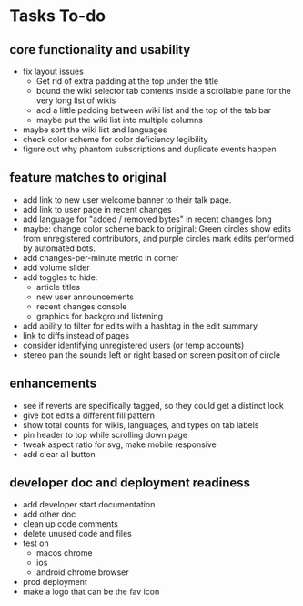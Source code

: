 # Tasks To-do

## core functionality and usability
* fix layout issues
  * Get rid of extra padding at the top under the title
  * bound the wiki selector tab contents inside a scrollable pane for the very long list of wikis
  * add a little padding between wiki list and the top of the tab bar
  * maybe put the wiki list into multiple columns
* maybe sort the wiki list and languages 
* check color scheme for color deficiency legibility
* figure out why phantom subscriptions and duplicate events happen

## feature matches to original
* add link to new user welcome banner to their talk page.
* add link to user page in recent changes
* add language for "added / removed bytes" in recent changes long
* maybe: change color scheme back to original: Green circles show edits from unregistered contributors, and purple circles mark edits performed by automated bots.
* add changes-per-minute metric in corner
* add volume slider
* add toggles to hide: 
  * article titles
  * new user announcements
  * recent changes console
  * graphics for background listening
* add ability to filter for edits with a hashtag in the edit summary
* link to diffs instead of pages
* consider identifying unregistered users (or temp accounts)
* stereo pan the sounds left or right based on screen position of circle

## enhancements
* see if reverts are specifically tagged, so they could get a distinct look
* give bot edits a different fill pattern
* show total counts for wikis, languages, and types on tab labels
* pin header to top while scrolling down page
* tweak aspect ratio for svg, make mobile responsive
* add clear all button 

## developer doc and deployment readiness
* add developer start documentation
* add other doc
* clean up code comments 
* delete unused code and files
* test on 
  * macos chrome
  * ios
  * android chrome browser
* prod deployment 
* make a logo that can be the fav icon

